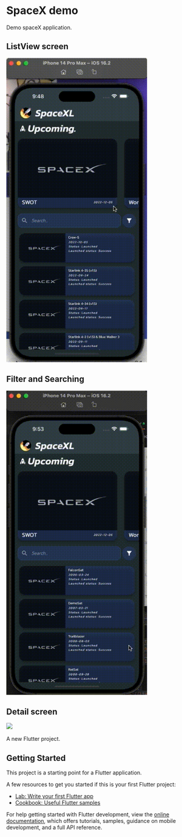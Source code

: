 # SpaceX demo
Demo spaceX application.

## ListView screen
<img src="/resources/example_1.gif" style="height: 800px;"> 

## Filter and Searching
<img src="/resources/example_2.gif" style="height: 800px;"> 

## Detail screen
<img src="/resources/example_3.gif" style="height: 800px;"> 


A new Flutter project.

## Getting Started

This project is a starting point for a Flutter application.

A few resources to get you started if this is your first Flutter project:

- [Lab: Write your first Flutter app](https://docs.flutter.dev/get-started/codelab)
- [Cookbook: Useful Flutter samples](https://docs.flutter.dev/cookbook)

For help getting started with Flutter development, view the
[online documentation](https://docs.flutter.dev/), which offers tutorials,
samples, guidance on mobile development, and a full API reference.
